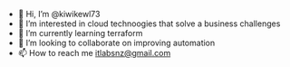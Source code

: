 - 👋 Hi, I’m @kiwikewl73
- 👀 I’m interested in cloud technoogies that solve a business challenges
- 🌱 I’m currently learning terraform
- 💞️ I’m looking to collaborate on improving automation
- 📫 How to reach me itlabsnz@gmail.com

<!---
kiwikewl73/kiwikewl73 is a ✨ special ✨ repository because its `README.md` (this file) appears on your GitHub profile.
You can click the Preview link to take a look at your changes.
--->
